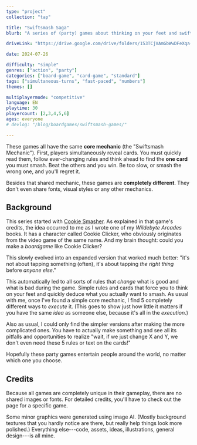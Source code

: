 ```yaml
---
type: "project"
collection: "tap"

title: "Swiftsmash Saga"
blurb: "A series of (party) games about thinking on your feet and swiftly smashing the right card before anyone else."

driveLink: "https://drive.google.com/drive/folders/153TCjVAmGbWwDFeXqa-eacGi2taA2PnZ"

date: 2024-07-26

difficulty: "simple"
genres: ["action", "party"]
categories: ["board-game", "card-game", "standard"]
tags: ["simultaneous-turns", "fast-paced", "numbers"]
themes: []

multiplayermode: "competitive"
language: EN
playtime: 30
playercount: [2,3,4,5,6]
ages: everyone
# devlog: "/blog/boardgames/swiftsmash-games/"

---
```


These games all have the same **core mechanic** (the "Swiftsmash Mechanic"). First, players simultaneously reveal cards. You must quickly read them, follow ever-changing rules and think ahead to find the **one card** you must smash. Beat the others and you win. Be too slow, or smash the wrong one, and you'll regret it.

Besides that shared mechanic, these games are **completely different**. They don't even share fonts, visual styles or any other mechanics.

## Background

This series started with [Cookie Smasher](/swiftsmash-saga/tap/cookie-smasher/). As explained in that game's credits, the idea occurred to me as I wrote one of my _Wildebyte Arcades_ books. It has a character called Cookie Clicker, who obviously originates from the video game of the same name. And my brain thought: could you make a _boardgame_ like Cookie Clicker?

This slowly evolved into an expanded version that worked much better: "it's not about tapping something (often), it's about tapping _the right thing_ before _anyone else_."

This automatically led to all sorts of rules that _change_ what is good and what is bad during the game. Simple rules and cards that force you to think on your feet and quickly deduce what you actually want to smash. As usual with me, once I've found a simple core mechanic, I find 5 completely different ways to _execute_ it. (This goes to show just how little it matters if you have the same _idea_ as someone else, because it's all in the _execution_.)

Also as usual, I could only find the simpler versions after making the more complicated ones. You have to actually make something and see all its pitfalls and opportunities to realize "wait, if we just change X and Y, we don't even need these 5 rules or text on the cards!"

Hopefully these party games entertain people around the world, no matter which one you choose.

## Credits

Because all games are completely unique in their gameplay, there are no shared images or fonts. For detailed credits, you'll have to check out the page for a specific game.

Some minor graphics were generated using image AI. (Mostly background textures that you hardly notice are there, but really help things look more polished.) Everything else---code, assets, ideas, illustrations, general design---is all mine.

